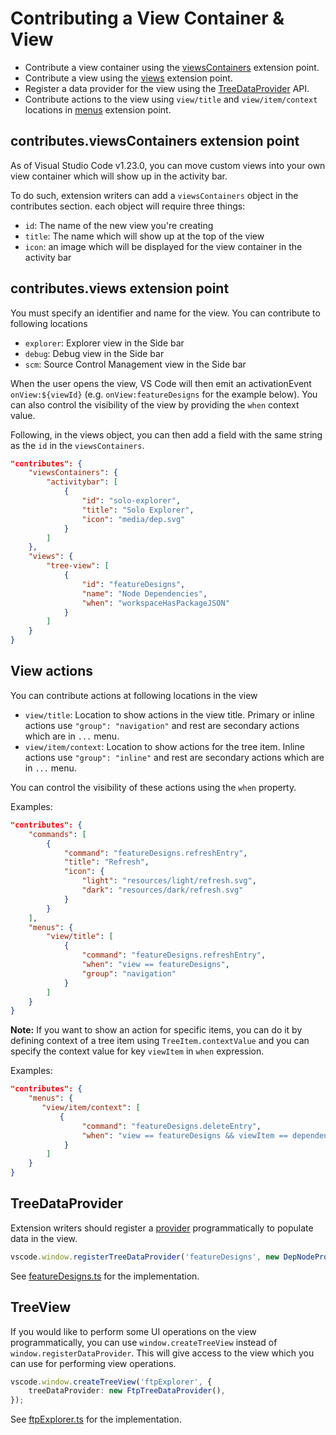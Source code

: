 # Contributing a View Container & View

- Contribute a view container using the [viewsContainers](https://code.visualstudio.com/api/references/contribution-points#contributes.viewsContainers) extension point.
- Contribute a view using the [views](https://code.visualstudio.com/api/references/contribution-points#contributes.views) extension point.
- Register a data provider for the view using the [TreeDataProvider](https://code.visualstudio.com/api/references/vscode-api#_TreeDataProvider) API.
- Contribute actions to the view using `view/title` and `view/item/context` locations in [menus](https://code.visualstudio.com/api/references/contribution-points#contributesmenus) extension point.

## contributes.viewsContainers extension point

As of Visual Studio Code v1.23.0, you can move custom views into your own view container which will show up in the activity bar.

To do such, extension writers can add a `viewsContainers` object in the contributes section. each object will require three things:

- `id`: The name of the new view you're creating
- `title`: The name which will show up at the top of the view
- `icon`: an image which will be displayed for the view container in the activity bar

## contributes.views extension point

You must specify an identifier and name for the view. You can contribute to following locations

- `explorer`: Explorer view in the Side bar
- `debug`: Debug view in the Side bar
- `scm`: Source Control Management view in the Side bar

When the user opens the view, VS Code will then emit an activationEvent `onView:${viewId}` (e.g. `onView:featureDesigns` for the example below). You can also control the visibility of the view by providing the `when` context value.

Following, in the views object, you can then add a field with the same string as the `id` in the `viewsContainers`.

```json
"contributes": {
    "viewsContainers": {
        "activitybar": [
            {
                "id": "solo-explorer",
                "title": "Solo Explorer",
                "icon": "media/dep.svg"
            }
        ]
    },
    "views": {
        "tree-view": [
            {
                "id": "featureDesigns",
                "name": "Node Dependencies",
                "when": "workspaceHasPackageJSON"
            }
        ]
    }
}
```

## View actions

You can contribute actions at following locations in the view

- `view/title`: Location to show actions in the view title. Primary or inline actions use `"group": "navigation"` and rest are secondary actions which are in `...` menu.
- `view/item/context`: Location to show actions for the tree item. Inline actions use `"group": "inline"` and rest are secondary actions which are in `...` menu.

You can control the visibility of these actions using the `when` property.

Examples:

```json
"contributes": {
    "commands": [
        {
            "command": "featureDesigns.refreshEntry",
            "title": "Refresh",
            "icon": {
                "light": "resources/light/refresh.svg",
                "dark": "resources/dark/refresh.svg"
            }
        }
    ],
    "menus": {
        "view/title": [
            {
                "command": "featureDesigns.refreshEntry",
                "when": "view == featureDesigns",
                "group": "navigation"
            }
        ]
    }
}
```

**Note:** If you want to show an action for specific items, you can do it by defining context of a tree item using `TreeItem.contextValue` and you can specify the context value for key `viewItem` in `when` expression.

Examples:

```json
"contributes": {
    "menus": {
       "view/item/context": [
           {
                "command": "featureDesigns.deleteEntry",
                "when": "view == featureDesigns && viewItem == dependency"
            }
        ]
    }
}
```

## TreeDataProvider

Extension writers should register a [provider](https://code.visualstudio.com/api/references/vscode-api#TreeDataProvider) programmatically to populate data in the view.

```typescript
vscode.window.registerTreeDataProvider('featureDesigns', new DepNodeProvider());
```

See [featureDesigns.ts](src/featureDesigns.ts) for the implementation.

## TreeView

If you would like to perform some UI operations on the view programmatically, you can use `window.createTreeView` instead of `window.registerDataProvider`. This will give access to the view which you can use for performing view operations.

```typescript
vscode.window.createTreeView('ftpExplorer', {
	treeDataProvider: new FtpTreeDataProvider(),
});
```

See [ftpExplorer.ts](src/ftpExplorer.ts) for the implementation.

